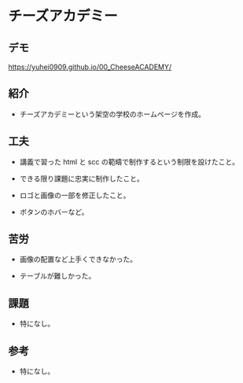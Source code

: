 # チーズアカデミー

## デモ
https://yuhei0909.github.io/00_CheeseACADEMY/

## 紹介

  - チーズアカデミーという架空の学校のホームページを作成。
  
## 工夫

  - 講義で習った html と scc の範疇で制作するという制限を設けたこと。

  - できる限り課題に忠実に制作したこと。

  - ロゴと画像の一部を修正したこと。

  - ボタンのホバーなど。

## 苦労

  - 画像の配置など上手くできなかった。

  - テーブルが難しかった。

## 課題

  - 特になし。

## 参考

  - 特になし。